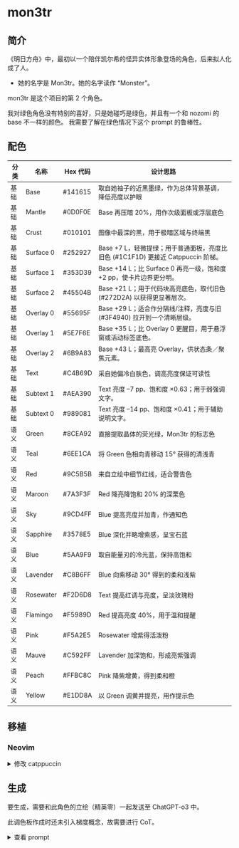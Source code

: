 # mon3tr

## 简介

《明日方舟》中，最初以一个陪伴凯尔希的怪异实体形象登场的角色，后来拟人化成了人。

- 她的名字是 Mon3tr。她的名字读作 “Monster”。

mon3tr 是这个项目的第 2 个角色。

我对绿色角色没有特别的喜好，只是她碰巧是绿色，并且有一个和 nozomi 的 base 不一样的颜色。
我需要了解在绿色情况下这个 prompt 的鲁棒性。

## 配色

| 分类 | 名称      | Hex 代码  | 设计思路                                               |
| ---- | --------- | --------- | ------------------------------------------------------ |
| 基础 | Base      | #141615 | 取自她袖子的近黑墨绿，作为总体背景基调，降低亮度以护眼 |
| 基础 | Mantle    | #0D0F0E | Base 再压暗 20%，用作次级面板或浮层底色                |
| 基础 | Crust     | #010101 | 图像中最深的黑，用于极暗区域与终端黑                   |
| 基础 | Surface 0 | #252927 | Base +7 L，轻微提绿；用于普通面板，亮度比旧色 (#1C1F1D) 更接近 Catppuccin 阶梯。 |
| 基础 | Surface 1 | #353D39 | Base +14 L；比 Surface 0 再亮一级，饱和度 +2 pp，使卡片边界更分明。 |
| 基础 | Surface 2 | #45504B | Base +21 L；用于代码块高亮底色，取代旧色 (#272D2A) 以获得更显著层次。 |
| 基础 | Overlay 0 | #55695F | Base +29 L；适合作分隔线/注释，亮度与旧 (#3F4940) 拉开到一个清晰层级。 |
| 基础 | Overlay 1 | #5E7F6E | Base +35 L；比 Overlay 0 更醒目，用于悬浮窗或活动标签底色。 |
| 基础 | Overlay 2 | #6B9A83 | Base +43 L；最高亮 Overlay，供状态条／聚焦元素。 |
| 基础 | Text      | #C4B69D | 采自她偏冷白肤色，调高亮度保证可读性                   |
| 基础 | Subtext 1 | #AEA390 | Text 亮度 –7 pp、饱和度 ×0.63；用于弱强调文字。 |
| 基础 | Subtext 0 | #989081 | Text 亮度 –14 pp、饱和度 ×0.41；用于辅助说明文字。 |
| 语义 | Green     | #8CEA92 | 直接提取晶体的荧光绿，Mon3tr 的标志色                  |
| 语义 | Teal      | #6EE1CA | 将 Green 色相向青移动 15° 获得的清浅青                 |
| 语义 | Red       | #9C5B5B | 来自立绘中细节红线，适合警告色                         |
| 语义 | Maroon    | #7A3F3F | Red 降亮降饱和 20% 的深栗色                            |
| 语义 | Sky       | #9CD4FF | Blue 提高亮度并加青，作通知色                          |
| 语义 | Sapphire  | #3578E5 | Blue 深化并略增紫感，呈宝石蓝                          |
| 语义 | Blue      | #5AA9F9 | 取自能量刃的冷光蓝，保持高饱和                         |
| 语义 | Lavender  | #C8B6FF | Blue 向紫移动 30° 得到的柔和浅紫                       |
| 语义 | Rosewater | #F2D6D8 | Text 提高红调与亮度，呈淡玫瑰粉                        |
| 语义 | Flamingo  | #F5989D | Red 提高亮度 40%，用于温和提醒                         |
| 语义 | Pink      | #F5A2E5 | Rosewater 增紫得活泼粉                                 |
| 语义 | Mauve     | #C592FF | Lavender 加深饱和，形成亮紫强调                        |
| 语义 | Peach     | #FFBC8C | Pink 降紫增黄，得到柔和橙                              |
| 语义 | Yellow    | #E1DD8A | 以 Green 调黄并提亮，用作提示色                        |

## 移植

### Neovim

<!-- <details>
  <summary>修改 tokyonight.nvim</summary>

```Lua
{
	"folke/tokyonight.nvim",
	lazy = false,
	priority = 1000,
	opts = function()
		local styles = require("tokyonight.colors").styles
		styles.nozomi = vim.tbl_extend("force", styles.night, {
		_	bg = "#131914",
			bg_dark = "#010101",
			bg_dark1 = "#0d0f0e",
			bg_highlight = "#272d2a",

			-- Blues
			blue = "#5aa9f9",
			blue0 = "#0875e4",
			blue1 = "#288ff7",
			blue2 = "#6ab1f9",
			blue5 = "#9bcbfb",
			blue6 = "#cce4fd",
			blue7 = "#065cb3",

			-- Text & neutrals
			comment = "#3f4940",
			fg = "#c4b69d",
			fg_dark = "#718158",
			fg_gutter = "#3f4940",

			-- Greens
			green = "#8cea92",
			green1 = "#cbf5cd",
			green2 = "#4cde56",

			-- Reds
			red = "#9c5b5b",
			red1 = "#b07878",

			-- Other semantics
			yellow = "#e1dd8a",
			orange = "#ffbc8c",
			purple = "#c592ff",
			magenta = "#f5a2e5",
			magenta2 = "#8e1d28",
			cyan = "#6ee1ca",
			teal = "#6ee1ca",

			-- Dark accents
			dark3 = "#3f4940",
			dark5 = "#3f4940",
			terminal_black = "#8a8170",

			-- Git
			git = {
			add = "#8cea92",
			change = "#5aa9f9",
			delete = "#9c5b5b",
			},
		})_

		return {
			style = "nozomi",
			transparent = false,
			styles = {
				sidebars = "transparent",
				floats = "transparent",
			},
		}
	end,
},
```

</details> -->

<details>
  <summary>修改 catppuccin</summary>

```lua
					frappe = {
						-- mon3tr

						crust = "#010101",
						mantle = "#0D0F0E",
						base = "#141615",
						surface0 = "#252927",
						surface1 = "#353D39",
						surface2 = "#45504B",
						overlay0 = "#55695F",
						overlay1 = "#5E7F6E",
						overlay2 = "#6B9A83",
						text = "#C4B69D",
						subtext0 = "#AEA390",
						subtext1 = "#989081",

						rosewater = "#F2D6D8",
						flamingo = "#F5989D",
						pink = "#F5A2E5",
						mauve = "#C592FF",
						red = "#9C5B5B",
						maroon = "#7A3F3F",
						peach = "#FFBC8C",
						yellow = "#E1DD8A",
						green = "#8CEA92",
						teal = "#6EE1CA",
						sky = "#9CD4FF",
						sapphire = "#3578E5",
						blue = "#5AA9F9",
						lavender = "#C8B6FF",
					},
```

![mon3tr-screenshot](./img/mon3tr.png)

</details>

## 生成

要生成，需要和此角色的立绘（精英零）一起发送至 ChatGPT-o3 中。

此调色板作成时还未引入梯度概念，故需要进行 CoT。

<details>
  <summary>查看 prompt</summary>
  
```md
你是一个专业UI设计师，尤其擅长为开发者工具创造富有情感联系和视觉一致性的主题。

我希望你根据一个动漫角色的核心色系，为我创作一个专门用于代码编辑器的“暗黑模式” (Dark Mode) 调色板。这个调色板必须严格遵循下方指定的命名结构。

### 1. 角色与风格分析

- 角色名: Mon3tr
- 出处: Arknights
- 核心性格与气质: Mon3tr，她不再坚固、不再锐利、不再暴戾，不再是某些极端特性的载体，这都在提醒我们，刚刚经历的离别如此真实。Mon3tr 的各种体征极不稳定，这并不是说她的这具新身体出现了病变，而是说明她处于一种加速催化与形塑的常态中——换个浅显易懂的说法，她的这具新身体还没有真正完成。由于配色和黑绿色魔爪能量饮料的包装相似，且两者英文名字同为 Monster，因此受到了一些调侃玩梗。
- 期望的调色板感觉: 观察到这个角色整体偏绿，但是服装有黑有绿，故可以考虑以她衣服上近黑的特点为 base 或者 bg，然后再考虑绿色来作为语义色。
- 我还发送了她的立绘，名为 mon3tr.png。

### 2. 核心颜色基准

- 主要基调色 (用于背景): 观察到她的袖子（而不是袖口）是近绿的黑色，以此为 base 可行。分析并提取她的袖子的颜色。需要注意的是背景颜色应该是一种非常靠近黑色的颜色，以便于长时间观看屏幕。
- 核心文本色 (用于文字): 观察到她拥有人类的肤色，但是并不是人类，她显然更白。分析并提取她的肤色来作为文本色。
- 第一强调色 (最标志性的颜色): 她和明亮的绿色晶体有关。分析并提取这种晶体的亮绿色。
- 第二强调色 (次要特色): mon3tr.png 有不显眼的红色，找到并提取这种红色。

## 3. 设计任务与色彩学要求

请根据上述**核心颜色基准**，填充以下的调色板结构。

- 推断原则：你需要基于核心颜色，运用专业的色彩学知识（如调整饱和度、亮度，寻找邻近色、互补色）来生成剩余的颜色。所有颜色组合在一起时，必须感觉它们源自同一个角色。
- 风格指令：
  - 基础色 (Base, Mantle, Crust, Surface 0, Surface 1, Surface 2, Overlay 0, Overlay 1, Overlay 2): 以**主要基调色 (base)**为基础进行微调，确保长时间阅读的舒适性。对于 Surface 和 Overlay，数字越大则越亮。
  - 文本色 (Text, Subtext 0, Subtext 1): 以**核心文本色 (text)**为基础创建不同亮度的版本，确保清晰易读。对于 Subtext，数字越大则越亮。
  - 语义色: 必须体现用户描述的**核心性格与气质**。它们需要比基础色更鲜明，但又不能过于刺眼。
    - `Green`, `Teal` 应该从第一强调色的来源提取出来。
    - `Red`、`Maroon` 应该从第二强调色的来源提取出来。
    - `Sky`、`Sapphire`、`Blue`、`Lavender`、`Rosewater`、`Flamingo`、`Pink`、`Mauve`、`Peach`、`Yellow` 应该使用色彩学知识来生成。

## 4. 输出格式

请以 Markdown 表格的形式返回最终的调色板，包含以下列：

- 分类 (Category): 语义 (Semantic) 或 基础 (Base)
- 名称 (Name): 如 Rosewater, Base 等
- Hex 代码: 如 `#ffffff` 等
- 设计思路 (Rationale): 简要说明这个颜色的灵感来源或推导逻辑（例如：“源自金色纽扣颜色，增加了亮度以体现活泼感”）。

### 输出-移植

然后，请你继续，将我们刚刚创建的这个调色板“移植”到一个 Neovim 主题的 Lua 模板中。

这是我需要你填充的目标模板：

---@class Palette
local ret = {
bg = "#",
bg_dark = "#",
bg_dark1 = "#",
bg_highlight = "#",
blue = "#",
blue0 = "#",
blue1 = "#",
blue2 = "#",
blue5 = "#",
blue6 = "#",
blue7 = "#",
comment = "#",
cyan = "#",
dark3 = "#",
dark5 = "#",
fg = "#",
fg_dark = "#",
fg_gutter = "#",
green = "#",
green1 = "#",
green2 = "#",
magenta = "#",
magenta2 = "#",
orange = "#",
purple = "#",
red = "#",
red1 = "#",
teal = "#",
terminal_black = "#",
yellow = "#",
git = {
add = "#",
change = "#",
delete = "#",
},
}
return ret

为了完成这个任务，请严格遵循以下的映射逻辑和推导规则：

### 1. 基础颜色映射 (Base & Foreground)

- `bg`: 使用我们调色板中的 `Base`。
- `bg_dark`: 使用我们调色板中的 `Mantle` 或 `Crust`（选择更深的一个）。
- `fg`: 使用我们调色板中的 `Text`。
- `fg_dark`: 使用我们调色板中的 `Subtext0`。
- `comment`, `fg_gutter`: 使用我们调色板中的 `Overlay0`，因为它足够柔和，不会干扰视线。
- `bg_highlight`: 使用 `Surface2`，用于突出显示区域。

### 2. 语义颜色映射 (Semantic Colors)

- `red`: 使用 `Red`。
- `green`: 使用 `Green`。
- `yellow`: 使用 `Yellow`。
- `blue`: 使用 `Blue`。
- `purple`: 使用 `Mauve`。
- `magenta`: 使用 `Pink` 或 `Flamingo`。
- `cyan`, `teal`: 都使用 `Teal` 或 `Sky`（选择一个你认为更合适的作为主色）。
- `orange`: 使用 `Peach`。
- `terminal_black`: 使用 `Crust`。

### 3. 颜色推导规则 (非常重要)

当目标模板需要源调色板中没有的颜色变体时（例如 `red1`, `blue0`, `blue1`, `blue2` 等），请不要凭空捏造。你需要：

- 以主色为基准：例如，要生成 `red1`，就以我们已有的 `Red` 颜色为基础。
- 通过调整亮度和饱和度来创建变体：
  - 对于带数字的亮色（如 `blue0`, `blue1`），可以适当增加亮度或饱和度，使其更醒目。
  - 对于带数字的暗色（如 `dark3`, `dark5`），以 `Mantle` 为基础，进一步降低亮度。
- 保持色相一致：推导出的颜色必须与主色属于同一个色系，以确保整体和谐。

### 4. 特殊模块映射 (`git`)

根据通用设计规范：

- `git.add`: 必须使用 `Green`。
- `git.delete`: 必须使用 `Red`。
- `git.change`: 使用 `Blue` 或 `Yellow`。

请在分析完所有规则后，直接输出完整的、已填充所有颜色代码的 Lua 代码块。不需要额外的解释，我只需要最终的代码成品。

```

</details>

